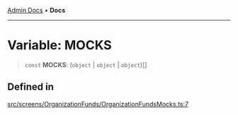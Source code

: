 [Admin Docs](/) • **Docs**

***

# Variable: MOCKS

> `const` **MOCKS**: (`object` \| `object` \| `object`)[]

## Defined in

[src/screens/OrganizationFunds/OrganizationFundsMocks.ts:7](https://github.com/PalisadoesFoundation/talawa-admin/blob/main/src/screens/OrganizationFunds/OrganizationFundsMocks.ts#L7)
